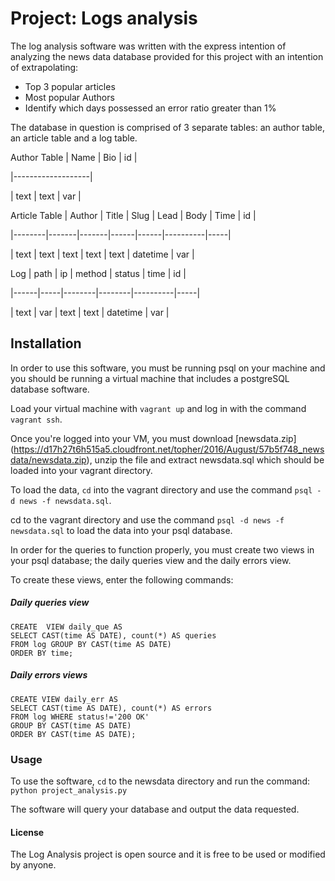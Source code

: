 # Project: Logs analysis

The log analysis software was written with the express intention of analyzing the news data database provided for this project with an intention of extrapolating:

- Top 3 popular articles
- Most popular Authors
- Identify which days possessed an error ratio greater than 1%

The database in question is comprised of 3 separate tables: an author table, an article table and a log table.

Author Table
| Name | Bio  |  id |

|-------------------|

| text | text | var |

Article Table
| Author | Title | Slug  | Lead | Body | Time     | id  |

|--------|-------|-------|------|------|----------|-----|

| text   | text  | text  | text | text | datetime | var |

Log
| path | ip  | method | status | time     | id  |

|------|-----|--------|--------|----------|-----|

| text | var | text   | text   | datetime | var |

## Installation

In order to use this software, you must be running psql on your machine and you should be running a virtual machine that includes a postgreSQL database software.

Load your virtual machine with `vagrant up` and log in with the command `vagrant ssh`.

Once you're logged into your VM, you must download [newsdata.zip] (https://d17h27t6h515a5.cloudfront.net/topher/2016/August/57b5f748_newsdata/newsdata.zip), unzip the file and extract newsdata.sql which should be loaded into your vagrant directory.

To load the data, `cd` into the vagrant directory and use the command `psql -d news -f newsdata.sql`.

cd to the vagrant directory and  use the command `psql -d news -f newsdata.sql` to load the data into your psql database.

In order for the queries to function properly, you must create two views in your psql database; the daily queries view and the daily errors view.

To create these views, enter the following commands:

##### Daily queries view

```
CREATE  VIEW daily_que AS
SELECT CAST(time AS DATE), count(*) AS queries
FROM log GROUP BY CAST(time AS DATE)
ORDER BY time;
```

##### Daily errors views

```
CREATE VIEW daily_err AS
SELECT CAST(time AS DATE), count(*) AS errors
FROM log WHERE status!='200 OK'
GROUP BY CAST(time AS DATE)
ORDER BY CAST(time AS DATE);
```

### Usage
To use the software, `cd` to the newsdata directory and run the command: `python project_analysis.py`

The software will query your database and output the data requested.

#### License
The Log Analysis project is open source and it is free to be used or modified by anyone.
